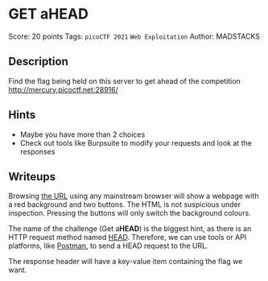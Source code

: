 # GET aHEAD

Score: 20 points
Tags: `picoCTF 2021` `Web Exploitation`
Author: MADSTACKS

## Description

Find the flag being held on this server to get ahead of the competition http://mercury.picoctf.net:28916/

## Hints

- Maybe you have more than 2 choices
- Check out tools like Burpsuite to modify your requests and look at the responses

## Writeups

Browsing [the URL](http://mercury.picoctf.net:28916/) using any mainstream browser will show a webpage with a red background and two buttons. The HTML is not suspicious under inspection. Pressing the buttons will only switch the background colours.

The name of the challenge (Get a**HEAD**) is the biggest hint, as there is an HTTP request method named [HEAD](https://developer.mozilla.org/en-US/docs/Web/HTTP/Methods/HEAD). Therefore, we can use tools or API platforms, like [Postman](https://www.postman.com/), to send a HEAD request to the URL.

The response header will have a key-value item containing the flag we want.
